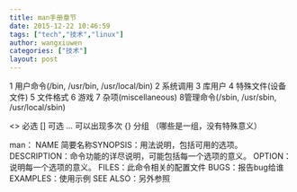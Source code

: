 ```yaml
---
title: man手册章节
date: 2015-12-22 10:46:59
tags: ["tech","技术","linux"]
author: wangxiuwen
categories: ["技术"]
layout: post
---
```


1 用户命令(/bin, /usr/bin, /usr/local/bin)
2 系统调用
3 库用户
4 特殊文件(设备文件)
5 文件格式
6 游戏
7 杂项(miscellaneous)
8管理命令(/sbin, /usr/sbin, /usr/local/sbin)


<> 必选
[] 可选
... 可以出现多次
{} 分组 （哪些是一组，没有特殊意义）

man：
NAME 简要名称SYNOPSIS：用法说明，包括可用的选项。DESCRIPTION：命令功能的详尽说明，可能包括每一个选项的意义。
OPTION：说明每一个选项的意义。
FILES：此命令相关的配置文件
BUGS：报告bug给谁
EXAMPLES：使用示例
SEE ALSO：另外参照




